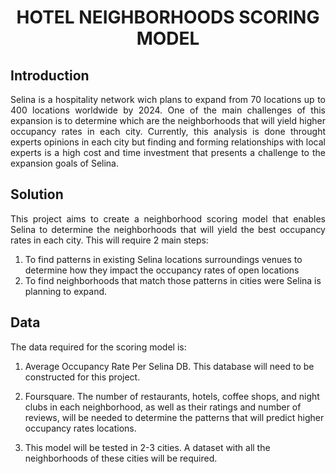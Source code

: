 <h1 align="center"><b>HOTEL NEIGHBORHOODS SCORING MODEL</b></h>

<h2><b>Introduction</h2></b>

<p align="justify">Selina is a hospitality network wich plans to expand from 70 locations up to 400 locations worldwide by 2024. One of the main challenges of this expansion is to determine which are the neighborhoods that will yield higher occupancy rates in each city. Currently, this analysis is done throught experts opinions in each city but finding and forming relationships with local experts is a high cost and time investment that presents a challenge to the expansion goals of Selina.</p>

<h2><b>Solution</h2></b>

<p align="justify">This project aims to create a neighborhood scoring model that enables Selina to determine the neighborhoods that will yield the best occupancy rates in each city. This will require 2 main steps:

1. To find patterns in existing Selina locations surroundings venues to determine how they impact the occupancy rates of open locations
2. To find neighborhoods that match those patterns in cities were Selina is planning to expand.</p>


<h2><b>Data</h2></b>

<p align="justify"> The data required for the scoring model is:

1. Average Occupancy Rate Per Selina DB. This database will need to be constructed for this project. 
 
2. Foursquare. The number of restaurants, hotels, coffee shops, and night clubs in each neighborhood, as well as their ratings and number of reviews, will be needed to determine the patterns that will predict higher occupancy rates locations. 

3. This model will be tested in 2-3 cities. A dataset with all the neighborhoods of these cities will be required.</p>
